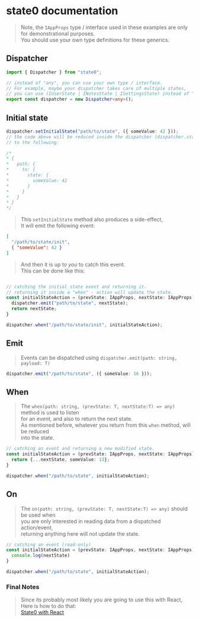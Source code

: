 # state0 documentation
> Note, the `IAppProps` type / interface used in these examples are only  
> for demonstrational purposes.  
> You should use your own type definitions for these generics.

## Dispatcher
```typescript
import { Dispatcher } from "state0";

// instead of "any", you can use your own type / interface.
// For example, maybe your dispatcher takes care of multiple states,
// you can use (IUserState | INotesState | ISettingsState) instead of "any".
export const dispatcher = new Dispatcher<any>();
```

## Initial state
```typescript
dispatcher.setInitialState("path/to/state", ({ someValue: 42 }));
// the code above will be reduced inside the dispatcher (dispatcher.state)
// to the following:

/*
* {
*   path: {
*     to: {
*       state: {
*         someValue: 42
*       }
*     }
*   }
* }
*/
```
> This `setInitialState` method also produces a side-effect,  
> It will emit the following event:
```json
[
  "/path/to/state/init",
  { "someValue": 42 }
]
```
> And then it is up to _you_ to catch this event.  
> This can be done like this:
```typescript

// catching the initial state event and returning it.
// returning it inside a "when" - action will update the state.
const initialStateAction = (prevState: IAppProps, nextState: IAppProps) => {
  dispatcher.emit("path/to/state", nextState);
  return nextState;
}

dispatcher.when("/path/to/state/init", initialStateAction);
```
## Emit
> Events can be dispatched using `dispatcher.emit(path: string, payload: T)`  
```typescript
dispatcher.emit("/path/to/state", ({ someValue: 16 }));
```
## When
> The `when(path: string, (prevState: T, nextState:T) => any)` method is used to listen  
> for an event, and also to return the next state.  
> As mentioned before, whatever you return from this `when` method, will be reduced  
> into the state.  
```typescript
// catching an event and returning a new modified state. 
const initialStateAction = (prevState: IAppProps, nextState: IAppProps) => {
  return {...nextState, someValue: 13};
}

dispatcher.when("/path/to/state", initialStateAction);
```
## On
> The `on(path: string, (prevState: T, nextState:T) => any)` should be used when  
> you are only interested in reading data from a dispatched action/event,  
> returning anything here will _not_ update the state.
```typescript
// catching an event (read-only) 
const initialStateAction = (prevState: IAppProps, nextState: IAppProps) => {
  console.log(nextState)
}

dispatcher.when("/path/to/state", initialStateAction);
```

### Final Notes
> Since its probably most likely you are going to use this with React,  
> Here is how to do that:  
> [State0 with React](REACT.md)
